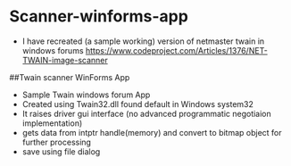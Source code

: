 # Scanner-winforms-app
- I have recreated (a sample working) version of netmaster twain in windows forums
https://www.codeproject.com/Articles/1376/NET-TWAIN-image-scanner

##Twain scanner WinForms App 
- Sample Twain windows forum App
- Created using Twain32.dll found default in Windows system32
- It raises driver gui interface (no advanced programmatic negotiaion implementation)
- gets data from intptr handle(memory) and convert to bitmap object for further processing
- save using file dialog
